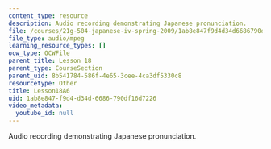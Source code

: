 ```yaml
---
content_type: resource
description: Audio recording demonstrating Japanese pronunciation.
file: /courses/21g-504-japanese-iv-spring-2009/1ab8e847f9d4d34d6686790df16d7226_Lesson18A6.mp3
file_type: audio/mpeg
learning_resource_types: []
ocw_type: OCWFile
parent_title: Lesson 18
parent_type: CourseSection
parent_uid: 8b541784-586f-4e65-3cee-4ca3df5330c8
resourcetype: Other
title: Lesson18A6
uid: 1ab8e847-f9d4-d34d-6686-790df16d7226
video_metadata:
  youtube_id: null
---
```

Audio recording demonstrating Japanese pronunciation.